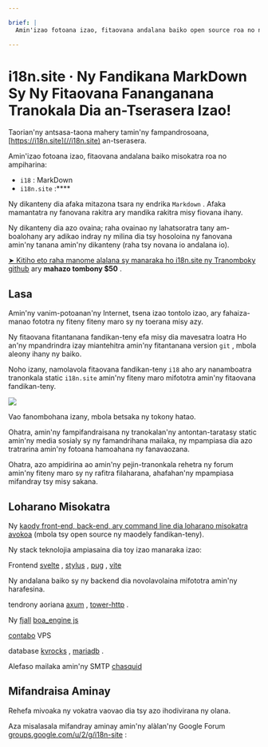 ```yaml
---

brief: |
  Amin'izao fotoana izao, fitaovana andalana baiko open source roa no nampiharina: i18 (fitaovana fandikan-teny andalana baiko MarkDown) sy i18n.site (mpamorona tranokala antontan-taratasy static amin'ny fiteny maro)

---
```



# i18n.site · Ny Fandikana MarkDown Sy Ny Fitaovana Fananganana Tranokala Dia an-Tserasera Izao!

Taorian'ny antsasa-taona mahery tamin'ny fampandrosoana, [https://i18n.site](//i18n.site) an-tserasera.

Amin'izao fotoana izao, fitaovana andalana baiko misokatra roa no ampiharina:

* `i18` : MarkDown
* `i18n.site` :****

Ny dikanteny dia afaka mitazona tsara ny endrika `Markdown` . Afaka mamantatra ny fanovana rakitra ary mandika rakitra misy fiovana ihany.

Ny dikanteny dia azo ovaina; raha ovainao ny lahatsoratra tany am-boalohany ary adikao indray ny milina dia tsy hosoloina ny fanovana amin'ny tanana amin'ny dikanteny (raha tsy novana io andalana io).

[➤ Kitiho eto raha manome alalana sy manaraka ho i18n.site ny Tranomboky github](https://github.com/login/oauth/authorize?client_id=Ov23liuGAmK0plc9FgB3&amp;scope=user:email,user:follow,public_repo) ary **mahazo tombony $50** .

## Lasa

Amin'ny vanim-potoanan'ny Internet, tsena izao tontolo izao, ary fahaiza-manao fototra ny fiteny fiteny maro sy ny toerana misy azy.

Ny fitaovana fitantanana fandikan-teny efa misy dia mavesatra loatra Ho an'ny mpandrindra izay miantehitra amin'ny fitantanana version `git` , mbola aleony ihany ny baiko.

Noho izany, namolavola fitaovana fandikan-teny `i18` aho ary nanamboatra tranonkala static `i18n.site` amin'ny fiteny maro mifototra amin'ny fitaovana fandikan-teny.

![](https://p.3ti.site/1723777556.avif)

Vao fanombohana izany, mbola betsaka ny tokony hatao.

Ohatra, amin'ny fampifandraisana ny tranokalan'ny antontan-taratasy static amin'ny media sosialy sy ny famandrihana mailaka, ny mpampiasa dia azo tratrarina amin'ny fotoana hamoahana ny fanavaozana.

Ohatra, azo ampidirina ao amin'ny pejin-tranonkala rehetra ny forum amin'ny fiteny maro sy ny rafitra filaharana, ahafahan'ny mpampiasa mifandray tsy misy sakana.

## Loharano Misokatra

Ny [kaody front-end, back-end, ary command line dia loharano misokatra avokoa](https://i18n.site/i18n.site/c/src) (mbola tsy open source ny maodely fandikan-teny).

Ny stack teknolojia ampiasaina dia toy izao manaraka izao:

Frontend [svelte](https://svelte.dev) , [stylus](https://stylus-lang.com) , [pug](https://github.com/pugjs/pug) , [vite](https://github.com/vitejs/vite)

Ny andalana baiko sy ny backend dia novolavolaina mifototra amin'ny harafesina.

tendrony aoriana [axum](https://github.com/tokio-rs/axum) , [tower-http](https://github.com/tower-rs/tower-http/releases) .

Ny [fjall](https://github.com/fjall-rs/fjall) [boa_engine js](https://docs.rs/boa_engine)

[contabo](https://my.contabo.com) VPS

database [kvrocks](https://kvrocks.apache.org) , [mariadb](https://mariadb.org) .

Alefaso mailaka amin'ny SMTP [chasquid](https://github.com/albertito/chasquid)

## Mifandraisa Aminay

Rehefa mivoaka ny vokatra vaovao dia tsy azo ihodivirana ny olana.

Aza misalasala mifandray aminay amin'ny alàlan'ny Google Forum [groups.google.com/u/2/g/i18n-site](https://groups.google.com/u/2/g/i18n-site) :